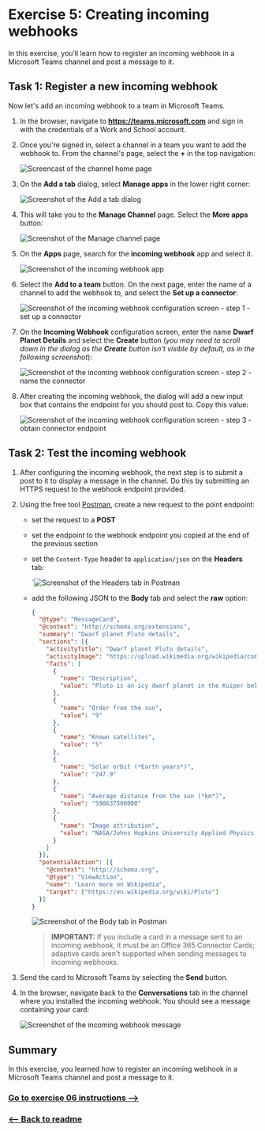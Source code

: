 # Exercise 5: Creating incoming webhooks

In this exercise, you’ll learn how to register an incoming webhook in a Microsoft Teams channel and post a message to it.

## Task 1: Register a new incoming webhook

Now let's add an incoming webhook to a team in Microsoft Teams. 

1. In the browser, navigate to **https://teams.microsoft.com** and sign in with the credentials of a Work and School account.

1. Once you're signed in, select a channel in a team you want to add the webhook to. From the channel's page, select the **+** in the top navigation:

    ![Screencast of the channel home page](../Linked_Image_Files/Webhooks/05-test-01.png)

1. On the **Add a tab** dialog, select **Manage apps** in the lower right corner:

    ![Screenshot of the Add a tab dialog](../Linked_Image_Files/Webhooks/03-test-03.png)

1. This will take you to the **Manage Channel** page. Select the **More apps** button:

    ![Screenshot of the Manage channel page](../Linked_Image_Files/Webhooks/05-test-02.png)

1. On the **Apps** page, search for the **incoming webhook** app and select it.

    ![Screenshot of the incoming webhook app](../Linked_Image_Files/Webhooks/05-test-03.png)

1. Select the **Add to a team** button. On the next page, enter the name of a channel to add the webhook to, and select the **Set up a connector**:

    ![Screenshot of the incoming webhook configuration screen - step 1 - set up a connector](../Linked_Image_Files/Webhooks/05-test-04.png)

1. On the **Incoming Webhook** configuration screen, enter the name **Dwarf Planet Details** and select the **Create** button (*you may need to scroll down in the dialog as the **Create** button isn't visible by default, as in the following screenshot*):

    ![Screenshot of the incoming webhook configuration screen - step 2 - name the connector](../Linked_Image_Files/Webhooks/05-test-05.png)

1. After creating the incoming webhook, the dialog will add a new input box that contains the endpoint for you should post to. Copy this value:

    ![Screenshot of the incoming webhook configuration screen - step 3 - obtain connector endpoint](../Linked_Image_Files/Webhooks/05-test-06.png)

## Task 2: Test the incoming webhook

1. After configuring the incoming webhook, the next step is to submit a post to it to display a message in the channel. Do this by submitting an HTTPS request to the webhook endpoint provided.

1. Using the free tool [Postman](https://www.postman.com/), create a new request to the point endpoint:

    - set the request to a **POST**
    - set the endpoint to the webhook endpoint you copied at the end of the previous section
    - set the `Content-Type` header to `application/json` on the **Headers** tab:

        `![Screenshot of the Headers tab in Postman](../../Linked_Image_Files/Webhooks/05-test-07.png)

    - add the following JSON to the **Body** tab and select the **raw** option:

        ```json
        {
          "@type": "MessageCard",
          "@context": "http://schema.org/extensions",
          "summary": "Dwarf planet Pluto details",
          "sections": [{
            "activityTitle": "Dwarf planet Pluto details",
            "activityImage": "https://upload.wikimedia.org/wikipedia/commons/e/ef/Pluto_in_True_Color_-_High-Res.jpg",
            "facts": [
              {
                "name": "Description",
                "value": "Pluto is an icy dwarf planet in the Kuiper belt, a ring of bodies beyond the orbit of Neptune. It was the first Kuiper belt object to be discovered and is the largest known dwarf planet. Pluto was discovered by Clyde Tombaugh in 1930 as the ninth planet from the Sun. After 1992, its status as a planet was questioned following the discovery of several objects of similar size in the Kuiper belt. In 2005, Eris, a dwarf planet in the scattered disc which is 27% more massive than Pluto, was discovered. This led the International Astronomical Union (IAU) to define the term \"planet\" formally in 2006, during their 26th General Assembly. That definition excluded Pluto and reclassified it as a dwarf planet."
              },
              {
                "name": "Order from the sun",
                "value": "9"
              },
              {
                "name": "Known satellites",
                "value": "5"
              },
              {
                "name": "Solar orbit (*Earth years*)",
                "value": "247.9"
              },
              {
                "name": "Average distance from the sun (*km*)",
                "value": "590637500000"
              },
              {
                "name": "Image attribution",
                "value": "NASA/Johns Hopkins University Applied Physics Laboratory/Southwest Research Institute/Alex Parker [Public domain]"
              }
            ]
          }],
          "potentialAction": [{
            "@context": "http://schema.org",
            "@type": "ViewAction",
            "name": "Learn more on Wikipedia",
            "target": ["https://en.wikipedia.org/wiki/Pluto"]
          }]
        }
        ```

        ![Screenshot of the Body tab in Postman](../../Linked_Image_Files/Webhooks/05-test-08.png)

        > **IMPORTANT:**
        > If you include a card in a message sent to an incoming webhook, it must be an Office 365 Connector Cards; adaptive cards aren't supported when sending messages to incoming webhooks.

1. Send the card to Microsoft Teams by selecting the **Send** button.

1. In the browser, navigate back to the **Conversations** tab in the channel where you installed the incoming webhook. You should see a message containing your card:

    ![Screenshot of the incoming webhook message](../Linked_Image_Files/Webhooks/05-test-09.png)

## Summary

In this exercise, you learned how to register an incoming webhook in a Microsoft Teams channel and post a message to it.


### [Go to exercise 06 instructions -->](07-Exercise-6-Create-a-custom-personal-tab.md)

### [<-- Back to readme](../../../)
